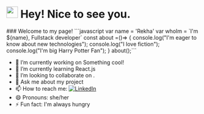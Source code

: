 <h1><img src="https://emojis.slackmojis.com/emojis/images/1531849430/4246/blob-sunglasses.gif?1531849430" width="30"/> Hey! Nice to see you.</h1>
### Welcome to my page!
```javascript
var name = 'Rekha'
var whoIm = `I'm ${name}, Fullstack developer`
const about =()=> {
  console.log("I'm eager to know about new technologies");
  console.log("I love fiction");
  console.log("I'm big Harry Potter Fan");
}
about();```


- 🔭 I’m currently working on Something cool!
- 🌱 I’m currently learning React.js
- 👯 I’m looking to collaborate on .
- 💬 Ask me about my project 
- 📫 How to reach me: <a href="https://www.linkedin.com/in/rekha-kumari-905a60164/" target="_blank"><img alt="LinkedIn" src="https://img.shields.io/badge/linkedin-%230077B5.svg?&style=for-the-badge&logo=linkedin&logoColor=white" /></a>
- 😄 Pronouns: she/her
- ⚡ Fun fact: I'm always hungry
